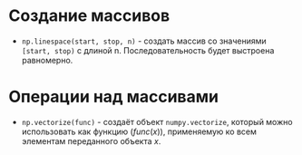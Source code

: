 # Создание массивов
- `np.linespace(start, stop, n)` - создать массив со значениями `[start, stop)` с длиной n. Последовательность будет выстроена равномерно.

# Операции над массивами
- `np.vectorize(func)` - создаёт объект `numpy.vectorize`, который можно использовать как функцию ($func(x)$), применяемую ко всем элементам переданного объекта $x$.
